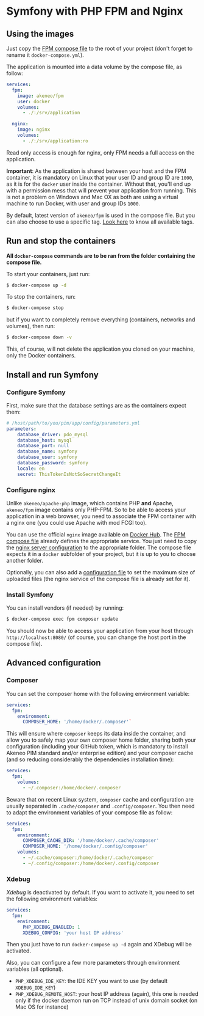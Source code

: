 # Symfony with PHP FPM and Nginx

## Using the images

Just copy the [FPM compose file](https://github.com/akeneo/Dockerfiles/blob/master/Docs/symfony/docker-compose.yml.fpm_dist) to the root of your project (don't forget to rename it `docker-compose.yml`).

The application is mounted into a data volume by the compose file, as follow:
```yaml
services:
  fpm:
    image: akeneo/fpm
    user: docker
    volumes:
      - ./:/srv/application

  nginx:
    image: nginx
    volumes:
      - ./:/srv/application:ro
```

Read only access is enough for nginx, only FPM needs a full access on the application.

**Important**: As the application is shared between your host and the FPM container, it is mandatory on Linux that your user ID and group ID are `1000`,
as it is for the `docker` user inside the container. Without that, you'll end up with a permission mess that will prevent your application from running.
This is not a problem on Windows and Mac OX as both are using a virtual machine to run Docker, with user and group IDs `1000`.

By default, latest version of `akeneo/fpm` is used in the compose file. But you can also choose to use a specific tag.
[Look here](https://github.com/akeneo/Dockerfiles/blob/master/README.md#github-branches-and-corresponding-docker-hub-tags) to know all available tags.

## Run and stop the containers

**All `docker-compose` commands are to be ran from the folder containing the compose file.**

To start your containers, just run:

```bash
$ docker-compose up -d
```

To stop the containers, run:

```bash
$ docker-compose stop
```

but if you want to completely remove everything (containers, networks and volumes), then run:

```bash
$ docker-compose down -v
```

This, of course, will not delete the application you cloned on your machine, only the Docker containers. 

## Install and run Symfony

### Configure Symfony

First, make sure that the database settings are as the containers expect them:

```yaml
# /host/path/to/you/pim/app/config/parameters.yml
parameters:
    database_driver: pdo_mysql
    database_host: mysql
    database_port: null
    database_name: symfony
    database_user: symfony
    database_password: symfony
    locale: en
    secret: ThisTokenIsNotSoSecretChangeIt
```

### Configure nginx

Unlike `akeneo/apache-php` image, which contains PHP **and** Apache, `akeneo/fpm` image contains only PHP-FPM.
So to be able to access your application in a web browser, you need to associate the FPM container with a nginx one (you could use Apache with mod FCGI too).

You can use the official `nginx` image available on [Docker Hub](https://hub.docker.com/_/nginx/). The [FPM compose file](https://github.com/akeneo/Dockerfiles/blob/master/Docs/symfony/docker-compose.yml.fpm_dist) already defines the appropriate service.
You just need to copy the [nginx server configuration](https://github.com/akeneo/Dockerfiles/blob/master/Docs/symfony/nginx.conf) to the appropriate folder.
The compose file expects it in a `docker` subfolder of your project, but it is up to you to choose another folder.

Optionally, you can also add a [configuration file](https://github.com/akeneo/Dockerfiles/blob/master/Docs/symfony/upload.conf) to set the maximum size of uploaded files (the nginx service of the compose file is already set for it).

### Install Symfony

You can install vendors (if needed) by running:

```bash
$ docker-compose exec fpm composer update
```

You should now be able to access your application from your host through `http://localhost:8080/` (of course, you can change the host port in the compose file).

## Advanced configuration

### Composer

You can set the composer home with the following environment variable:
```yaml
services:
  fpm:
    environment:
      COMPOSER_HOME: '/home/docker/.composer'`
```

This will ensure where `composer` keeps its data inside the container, and allow you to safely map your own composer home folder,
sharing both your configuration (including your GitHub token, which is mandatory to install Akeneo PIM standard and/or enterprise edition)
and your composer cache (and so reducing considerably the dependencies installation time):
```yaml
services:
  fpm:
    volumes:
      - ~/.composer:/home/docker/.composer
```

Beware that on recent Linux system, `composer` cache and configuration are usually separated in `.cache/composer` and `.config/composer`.
You then need to adapt the environment variables of your compose file as follow:
```yaml
services:
  fpm:
    environment:
      COMPOSER_CACHE_DIR: '/home/docker/.cache/composer'
      COMPOSER_HOME: '/home/docker/.config/composer'
    volumes:
      - ~/.cache/composer:/home/docker/.cache/composer
      - ~/.config/composer:/home/docker/.config/composer
```

### Xdebug

*Xdebug* is deactivated by default. If you want to activate it, you need to set the following environment variables:
```yaml
services:
  fpm:
    environment:
      PHP_XDEBUG_ENABLED: 1
      XDEBUG_CONFIG: 'your host IP address'
```

Then you just have to run `docker-compose up -d` again and XDebug will be activated.

Also, you can configure a few more parameters through environment variables (all optional).
- `PHP_XDEBUG_IDE_KEY`: the IDE KEY you want to use (by default `XDEBUG_IDE_KEY`)
- `PHP_XDEBUG_REMOTE_HOST`: your host IP address (again), this one is needed only if the docker daemon run on TCP instead of unix domain socket (on Mac OS for instance)
